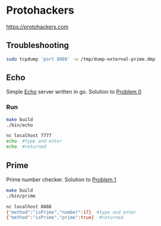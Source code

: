 # Protohackers

https://protohackers.com

## Troubleshooting

```bash
sudo tcpdump 'port 8888' -w /tmp/dump-external-prime.dmp
```

## Echo
Simple [Echo](https://www.rfc-editor.org/rfc/rfc862.txt) server written in go. 
Solution to [Problem 0](https://protohackers.com/problem/0)

### Run
```bash
make build
./bin/echo
```

```bash
nc localhost 7777
echo  #type and enter
echo  #returned
```
## Prime
Prime number checker.
Solution to [Problem 1](https://protohackers.com/problem/1)

```bash
make build
./bin/prime
```

```bash
nc localhost 8888
{"method":"isPrime","number":17}  #type and enter
{"method":"isPrime","prime":true}  #returned
```